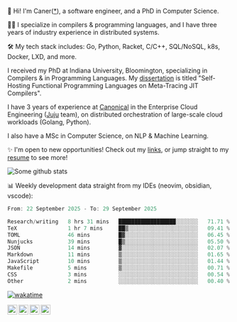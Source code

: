 👋 Hi! I'm Caner([*](https://cderici.github.io/docs/audio/name-pronunciation.opus)), a software engineer, and a PhD in Computer Science.

🧙‍♂️ I specialize in compilers & programming languages, and I have three years of industry experience in distributed systems.

🛠️ My tech stack includes: Go, Python, Racket, C/C++, SQL/NoSQL, k8s, Docker, LXD, and more.

I received my PhD at Indiana University, Bloomington, specializing in Compilers & in Programming Languages. My [dissertation](https://github.com/cderici/dissertation) is titled "Self-Hosting Functional Programming Languages on Meta-Tracing JIT Compilers".

I have 3 years of experience at [Canonical](https://github.com/canonical) in the Enterprise Cloud Engineering ([Juju](https://github.com/juju/juju) team), on distributed orchestration of large-scale cloud workloads (Golang, Python).

I also have a MSc in Computer Science, on NLP & Machine Learning.

✨ I'm open to new opportunities! Check out my [links](https://dericilab.live/), or jump straight to my [resume](https://cderici.github.io/docs/CanerDerici_Resume.pdf) to see more!

![Some github stats](https://github-readme-stats.vercel.app/api?username=cderici&show_icons=true&theme=radical&hide_border=true&hide=stars,contribs)

📊 Weekly development data straight from my IDEs (neovim, obsidian, vscode):

<!--START_SECTION:waka-->

```go
From: 22 September 2025 - To: 29 September 2025

Research/writing   8 hrs 31 mins   ██████████████████░░░░░░░   71.71 %
TeX                1 hr 7 mins     ██▒░░░░░░░░░░░░░░░░░░░░░░   09.41 %
TOML               46 mins         █▓░░░░░░░░░░░░░░░░░░░░░░░   06.45 %
Nunjucks           39 mins         █▒░░░░░░░░░░░░░░░░░░░░░░░   05.50 %
JSON               14 mins         ▓░░░░░░░░░░░░░░░░░░░░░░░░   02.07 %
Markdown           11 mins         ▒░░░░░░░░░░░░░░░░░░░░░░░░   01.65 %
JavaScript         10 mins         ▒░░░░░░░░░░░░░░░░░░░░░░░░   01.44 %
Makefile           5 mins          ▒░░░░░░░░░░░░░░░░░░░░░░░░   00.71 %
CSS                3 mins          ░░░░░░░░░░░░░░░░░░░░░░░░░   00.54 %
Other              2 mins          ░░░░░░░░░░░░░░░░░░░░░░░░░   00.40 %
```

<!--END_SECTION:waka-->

[![wakatime](https://wakatime.com/badge/user/afc0c5fb-feac-4830-8928-4c313fba9d55.svg)](https://wakatime.com/@afc0c5fb-feac-4830-8928-4c313fba9d55)

<a href="https://cderici.github.io/">
  <img align="left" alt="Homepage" width="22px" src="https://github.com/elax46/custom-brand-icons/blob/main/icon-svg/tabbar-home.svg" />
</a>
<a href="https://www.linkedin.com/in/caner-derici-0619b0aa">
  <img align="left" alt="LinkedIN" width="22px" src="https://upload.wikimedia.org/wikipedia/commons/8/81/LinkedIn_icon.svg" />
</a>
<a href="https://www.instagram.com/caner.derici/">
  <img align="left" alt="Instagram" width="22px" src="https://raw.githubusercontent.com/hussainweb/hussainweb/main/icons/instagram.png" />
</a>
<a href="https://twitter.com/canerderici">
  <img align="left" alt="Twitter" width="22px" src="https://upload.wikimedia.org/wikipedia/commons/6/6f/Logo_of_Twitter.svg" />
</a>





<!--
**cderici/cderici** is a ✨ _special_ ✨ repository because its `README.md` (this file) appears on your GitHub profile.

Here are some ideas to get you started:

- 🔭 I’m currently working on ...
- 🌱 I’m currently learning ...
- 👯 I’m looking to collaborate on ...
- 🤔 I’m looking for help with ...
- 💬 Ask me about ...
- 📫 How to reach me: ...
- 😄 Pronouns: ...
- ⚡ Fun fact: ...
-->
